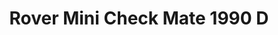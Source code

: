 ---
    title: Rover Mini Check Mate 1990 D
    slug: Rover-Mini-Check-Mate-1990-D
    description:
    code: Rover-Mini-Check-Mate-1990-D
    image: https://cmdiy-archive.s3.us-east-1.amazonaws.com/adverts/images/Rover+Mini+Check+Mate+1990+D.jpeg
    download: https://cmdiy-archive.s3.us-east-1.amazonaws.com/adverts/documents/Rover+Mini+Check+Mate+1990+D.pdf
---